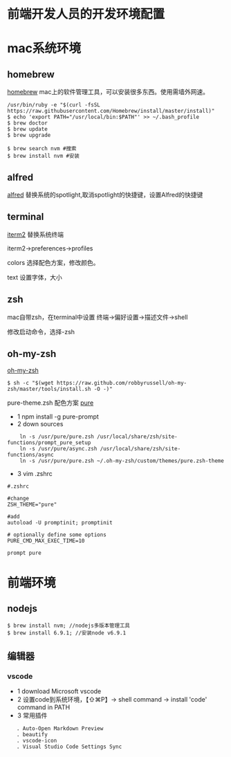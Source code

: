 # 前端开发人员的开发环境配置


# mac系统环境
##  homebrew
[homebrew](http://brew.sh)
mac上的软件管理工具，可以安装很多东西。使用需墙外网速。
```
/usr/bin/ruby -e "$(curl -fsSL https://raw.githubusercontent.com/Homebrew/install/master/install)"
$ echo 'export PATH="/usr/local/bin:$PATH"' >> ~/.bash_profile
$ brew doctor
$ brew update
$ brew upgrade

$ brew search nvm #搜索
$ brew install nvm #安装
```
##  alfred
[alfred](https://www.alfredapp.com/)
替换系统的spotlight,取消spotlight的快捷键，设置Alfred的快捷键

##  terminal
[iterm2](https://www.iterm2.com/)
替换系统终端

iterm2->preferences->profiles 

colors
选择配色方案，修改颜色。

text
设置字体，大小

## zsh
mac自带zsh，在terminal中设置 
终端->偏好设置->描述文件->shell 


修改启动命令，选择-zsh

## oh-my-zsh
[oh-my-zsh](http://ohmyz.sh/)
``` 
$ sh -c "$(wget https://raw.github.com/robbyrussell/oh-my-zsh/master/tools/install.sh -O -)" 
```

pure-theme.zsh 配色方案 [pure](https://github.com/sindresorhus/pure)

- 1 npm install -g pure-prompt
- 2 down sources
```
    ln -s /usr/pure/pure.zsh /usr/local/share/zsh/site-functions/prompt_pure_setup
    ln -s /usr/pure/async.zsh /usr/local/share/zsh/site-functions/async
    ln -s /usr/pure/pure.zsh ~/.oh-my-zsh/custom/themes/pure.zsh-theme
``` 
- 3 vim .zshrc
```
#.zshrc

#change
ZSH_THEME="pure"

#add
autoload -U promptinit; promptinit

# optionally define some options
PURE_CMD_MAX_EXEC_TIME=10

prompt pure

```

# 前端环境

## nodejs
```
$ brew install nvm; //nodejs多版本管理工具
$ brew install 6.9.1; //安装node v6.9.1
```

## 编辑器
### vscode
- 1 download Microsoft vscode
- 2 设置code到系统环境，【⇧⌘P】-> shell command -> install 'code' command in PATH 
- 3 常用插件
```
   . Auto-Open Markdown Preview
   . beautify
   . vscode-icon
   . Visual Studio Code Settings Sync
```